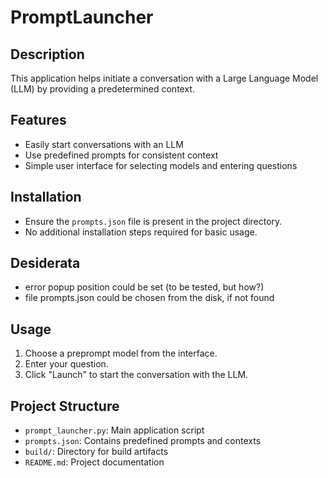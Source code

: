# PromptLauncher

## Description
This application helps initiate a conversation with a Large Language Model (LLM) by providing a predetermined context.

## Features
- Easily start conversations with an LLM
- Use predefined prompts for consistent context
- Simple user interface for selecting models and entering questions

## Installation
- Ensure the `prompts.json` file is present in the project directory.
- No additional installation steps required for basic usage.

## Desiderata
- error popup position could be set (to be tested, but how?)
- file prompts.json could be chosen from the disk, if not found


## Usage
1. Choose a preprompt model from the interface.
2. Enter your question.
3. Click "Launch" to start the conversation with the LLM.

## Project Structure
- `prompt_launcher.py`: Main application script
- `prompts.json`: Contains predefined prompts and contexts
- `build/`: Directory for build artifacts
- `README.md`: Project documentation
